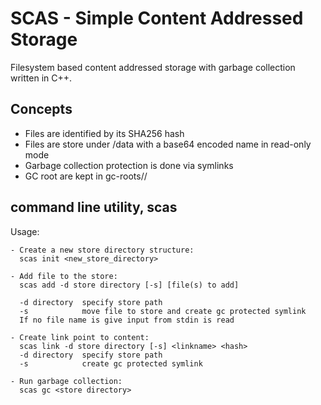 # SCAS - Simple Content Addressed Storage

Filesystem based content addressed storage with garbage collection written in C++.

## Concepts

* Files are identified by its SHA256 hash
* Files are store under /data with a base64 encoded name in read-only mode
* Garbage collection protection is done via symlinks
* GC root are kept in gc-roots/<hash>/

## command line utility, scas

Usage:

```
- Create a new store directory structure:
  scas init <new_store_directory>

- Add file to the store:
  scas add -d store directory [-s] [file(s) to add]

  -d directory  specify store path
  -s            move file to store and create gc protected symlink
  If no file name is give input from stdin is read

- Create link point to content:
  scas link -d store directory [-s] <linkname> <hash>
  -d directory  specify store path
  -s            create gc protected symlink

- Run garbage collection:
  scas gc <store directory>
```

